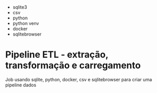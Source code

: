 # 
- sqlite3
- csv
- python
- python venv
- docker
- sqlitebrowser

# Pipeline ETL - extração, transformação e carregamento
<p>Job usando sqlite, python, docker, csv e sqlitebrowser para criar uma pipeline dados </p>

